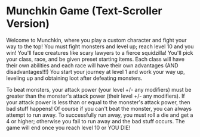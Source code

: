 # Munchkin Game (Text-Scroller Version)
Welcome to Munchkin, where you play a custom character and fight your way to the top! You must fight monsters and level up; reach level 10 and you win! You'll face creatures like scary lawyers to a fierce squidzilla! You'll pick your class, race, and be given preset starting items. Each class will have their own abilities and each race will have their own advantages (AND disadvantages!!!) You start your journey at level 1 and work your way up, leveling up and obtaining loot after defeating monsters. 

To beat monsters, your attack power (your level +/- any modifiers) must be greater than the monster's attack power (their level +/- any modifiers). If your attack power is less than or equal to the monster's attack power, then bad stuff happens! Of course if you can't beat the monster, you can always attempt to run away. To successfully run away, you must roll a die and get a 4 or higher; otherwise you fail to run away and the bad stuff occurs. The game will end once you reach level 10 or YOU DIE!